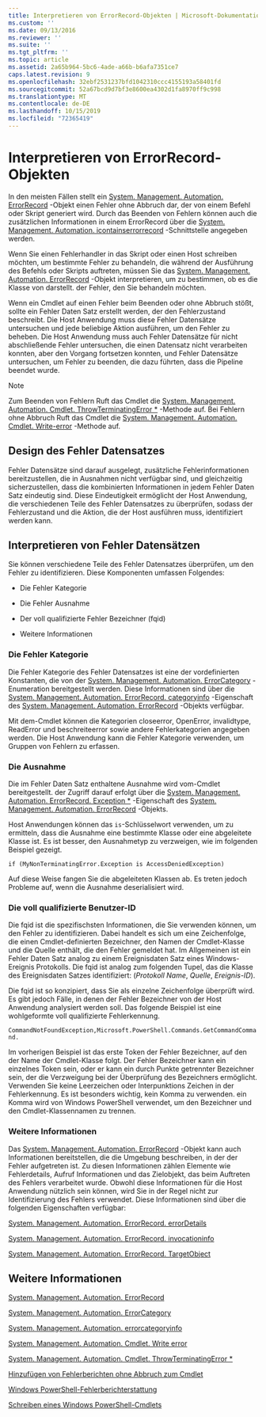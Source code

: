 ```yaml
---
title: Interpretieren von ErrorRecord-Objekten | Microsoft-Dokumentation
ms.custom: ''
ms.date: 09/13/2016
ms.reviewer: ''
ms.suite: ''
ms.tgt_pltfrm: ''
ms.topic: article
ms.assetid: 2a65b964-5bc6-4ade-a66b-b6afa7351ce7
caps.latest.revision: 9
ms.openlocfilehash: 32ebf2531237bfd1042310ccc4155193a58401fd
ms.sourcegitcommit: 52a67bcd9d7bf3e8600ea4302d1fa8970ff9c998
ms.translationtype: MT
ms.contentlocale: de-DE
ms.lasthandoff: 10/15/2019
ms.locfileid: "72365419"
---
```

# <a name="interpreting-errorrecord-objects"></a>Interpretieren von ErrorRecord-Objekten

In den meisten Fällen stellt ein [System. Management. Automation. ErrorRecord](/dotnet/api/System.Management.Automation.ErrorRecord) -Objekt einen Fehler ohne Abbruch dar, der von einem Befehl oder Skript generiert wird. Durch das Beenden von Fehlern können auch die zusätzlichen Informationen in einem ErrorRecord über die [System. Management. Automation. icontainserrorrecord](/dotnet/api/System.Management.Automation.IContainsErrorRecord) -Schnittstelle angegeben werden.

Wenn Sie einen Fehlerhandler in das Skript oder einen Host schreiben möchten, um bestimmte Fehler zu behandeln, die während der Ausführung des Befehls oder Skripts auftreten, müssen Sie das [System. Management. Automation. ErrorRecord](/dotnet/api/System.Management.Automation.ErrorRecord) -Objekt interpretieren, um zu bestimmen, ob es die Klasse von darstellt. der Fehler, den Sie behandeln möchten.

Wenn ein Cmdlet auf einen Fehler beim Beenden oder ohne Abbruch stößt, sollte ein Fehler Daten Satz erstellt werden, der den Fehlerzustand beschreibt. Die Host Anwendung muss diese Fehler Datensätze untersuchen und jede beliebige Aktion ausführen, um den Fehler zu beheben. Die Host Anwendung muss auch Fehler Datensätze für nicht abschließende Fehler untersuchen, die einen Datensatz nicht verarbeiten konnten, aber den Vorgang fortsetzen konnten, und Fehler Datensätze untersuchen, um Fehler zu beenden, die dazu führten, dass die Pipeline beendet wurde.

> [!NOTE]
> Zum Beenden von Fehlern Ruft das Cmdlet die [System. Management. Automation. Cmdlet. ThrowTerminatingError *](/dotnet/api/System.Management.Automation.Cmdlet.ThrowTerminatingError) -Methode auf. Bei Fehlern ohne Abbruch Ruft das Cmdlet die [System. Management. Automation. Cmdlet. Write-error](/dotnet/api/System.Management.Automation.Cmdlet.WriteError) -Methode auf.

## <a name="error-record-design"></a>Design des Fehler Datensatzes

Fehler Datensätze sind darauf ausgelegt, zusätzliche Fehlerinformationen bereitzustellen, die in Ausnahmen nicht verfügbar sind, und gleichzeitig sicherzustellen, dass die kombinierten Informationen in jedem Fehler Daten Satz eindeutig sind. Diese Eindeutigkeit ermöglicht der Host Anwendung, die verschiedenen Teile des Fehler Datensatzes zu überprüfen, sodass der Fehlerzustand und die Aktion, die der Host ausführen muss, identifiziert werden kann.

## <a name="interpreting-error-records"></a>Interpretieren von Fehler Datensätzen

Sie können verschiedene Teile des Fehler Datensatzes überprüfen, um den Fehler zu identifizieren. Diese Komponenten umfassen Folgendes:

- Die Fehler Kategorie

- Die Fehler Ausnahme

- Der voll qualifizierte Fehler Bezeichner (fqid)

- Weitere Informationen

### <a name="the-error-category"></a>Die Fehler Kategorie

Die Fehler Kategorie des Fehler Datensatzes ist eine der vordefinierten Konstanten, die von der [System. Management. Automation. ErrorCategory](/dotnet/api/System.Management.Automation.ErrorCategory) -Enumeration bereitgestellt werden. Diese Informationen sind über die [System. Management. Automation. ErrorRecord. categoryinfo](/dotnet/api/System.Management.Automation.ErrorRecord.CategoryInfo) -Eigenschaft des [System. Management. Automation. ErrorRecord](/dotnet/api/System.Management.Automation.ErrorRecord) -Objekts verfügbar.

Mit dem-Cmdlet können die Kategorien closeerror, OpenError, invalidtype, ReadError und beschreiteerror sowie andere Fehlerkategorien angegeben werden. Die Host Anwendung kann die Fehler Kategorie verwenden, um Gruppen von Fehlern zu erfassen.

### <a name="the-exception"></a>Die Ausnahme

Die im Fehler Daten Satz enthaltene Ausnahme wird vom-Cmdlet bereitgestellt. der Zugriff darauf erfolgt über die [System. Management. Automation. ErrorRecord. Exception *](/dotnet/api/System.Management.Automation.ErrorRecord.Exception) -Eigenschaft des [System. Management. Automation. ErrorRecord](/dotnet/api/System.Management.Automation.ErrorRecord) -Objekts.

Host Anwendungen können das `is`-Schlüsselwort verwenden, um zu ermitteln, dass die Ausnahme eine bestimmte Klasse oder eine abgeleitete Klasse ist. Es ist besser, den Ausnahmetyp zu verzweigen, wie im folgenden Beispiel gezeigt.

`if (MyNonTerminatingError.Exception is AccessDeniedException)`

Auf diese Weise fangen Sie die abgeleiteten Klassen ab. Es treten jedoch Probleme auf, wenn die Ausnahme deserialisiert wird.

### <a name="the-fqid"></a>Die voll qualifizierte Benutzer-ID

Die fqid ist die spezifischsten Informationen, die Sie verwenden können, um den Fehler zu identifizieren. Dabei handelt es sich um eine Zeichenfolge, die einen Cmdlet-definierten Bezeichner, den Namen der Cmdlet-Klasse und die Quelle enthält, die den Fehler gemeldet hat. Im Allgemeinen ist ein Fehler Daten Satz analog zu einem Ereignisdaten Satz eines Windows-Ereignis Protokolls. Die fqid ist analog zum folgenden Tupel, das die Klasse des Ereignisdaten Satzes identifiziert: (*Protokoll Name*, *Quelle*, *Ereignis-ID*).

Die fqid ist so konzipiert, dass Sie als einzelne Zeichenfolge überprüft wird. Es gibt jedoch Fälle, in denen der Fehler Bezeichner von der Host Anwendung analysiert werden soll. Das folgende Beispiel ist eine wohlgeformte voll qualifizierte Fehlerkennung.

`CommandNotFoundException,Microsoft.PowerShell.Commands.GetCommandCommand.`

Im vorherigen Beispiel ist das erste Token der Fehler Bezeichner, auf den der Name der Cmdlet-Klasse folgt. Der Fehler Bezeichner kann ein einzelnes Token sein, oder er kann ein durch Punkte getrennter Bezeichner sein, der die Verzweigung bei der Überprüfung des Bezeichners ermöglicht. Verwenden Sie keine Leerzeichen oder Interpunktions Zeichen in der Fehlerkennung. Es ist besonders wichtig, kein Komma zu verwenden. ein Komma wird von Windows PowerShell verwendet, um den Bezeichner und den Cmdlet-Klassennamen zu trennen.

### <a name="other-information"></a>Weitere Informationen

Das [System. Management. Automation. ErrorRecord](/dotnet/api/System.Management.Automation.ErrorRecord) -Objekt kann auch Informationen bereitstellen, die die Umgebung beschreiben, in der der Fehler aufgetreten ist. Zu diesen Informationen zählen Elemente wie Fehlerdetails, Aufruf Informationen und das Zielobjekt, das beim Auftreten des Fehlers verarbeitet wurde. Obwohl diese Informationen für die Host Anwendung nützlich sein können, wird Sie in der Regel nicht zur Identifizierung des Fehlers verwendet. Diese Informationen sind über die folgenden Eigenschaften verfügbar:

[System. Management. Automation. ErrorRecord. errorDetails](/dotnet/api/System.Management.Automation.ErrorRecord.ErrorDetails)

[System. Management. Automation. ErrorRecord. invocationinfo](/dotnet/api/System.Management.Automation.ErrorRecord.InvocationInfo)

[System. Management. Automation. ErrorRecord. TargetObject](/dotnet/api/System.Management.Automation.ErrorRecord.TargetObject)

## <a name="see-also"></a>Weitere Informationen

[System. Management. Automation. ErrorRecord](/dotnet/api/System.Management.Automation.ErrorRecord)

[System. Management. Automation. ErrorCategory](/dotnet/api/System.Management.Automation.ErrorCategory)

[System. Management. Automation. errorcategoryinfo](/dotnet/api/System.Management.Automation.ErrorCategoryInfo)

[System. Management. Automation. Cmdlet. Write error](/dotnet/api/System.Management.Automation.Cmdlet.WriteError)

[System. Management. Automation. Cmdlet. ThrowTerminatingError *](/dotnet/api/System.Management.Automation.Cmdlet.ThrowTerminatingError)

[Hinzufügen von Fehlerberichten ohne Abbruch zum Cmdlet](./adding-non-terminating-error-reporting-to-your-cmdlet.md)

[Windows PowerShell-Fehlerberichterstattung](./error-reporting-concepts.md)

[Schreiben eines Windows PowerShell-Cmdlets](./writing-a-windows-powershell-cmdlet.md)
